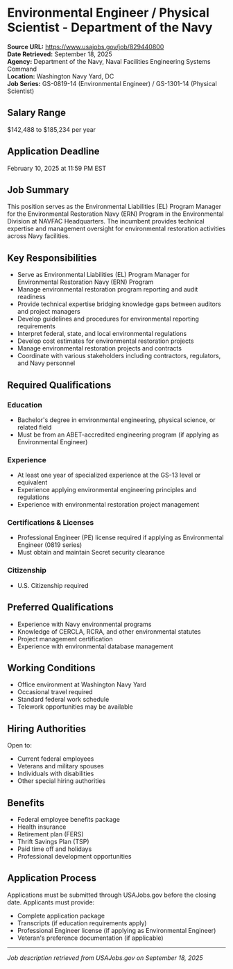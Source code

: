 # Environmental Engineer / Physical Scientist - Department of the Navy

**Source URL:** https://www.usajobs.gov/job/829440800  
**Date Retrieved:** September 18, 2025  
**Agency:** Department of the Navy, Naval Facilities Engineering Systems Command  
**Location:** Washington Navy Yard, DC  
**Job Series:** GS-0819-14 (Environmental Engineer) / GS-1301-14 (Physical Scientist)  

## Salary Range
$142,488 to $185,234 per year

## Application Deadline
February 10, 2025 at 11:59 PM EST

## Job Summary
This position serves as the Environmental Liabilities (EL) Program Manager for the Environmental Restoration Navy (ERN) Program in the Environmental Division at NAVFAC Headquarters. The incumbent provides technical expertise and management oversight for environmental restoration activities across Navy facilities.

## Key Responsibilities
- Serve as Environmental Liabilities (EL) Program Manager for Environmental Restoration Navy (ERN) Program
- Manage environmental restoration program reporting and audit readiness
- Provide technical expertise bridging knowledge gaps between auditors and project managers
- Develop guidelines and procedures for environmental reporting requirements
- Interpret federal, state, and local environmental regulations
- Develop cost estimates for environmental restoration projects
- Manage environmental restoration projects and contracts
- Coordinate with various stakeholders including contractors, regulators, and Navy personnel

## Required Qualifications

### Education
- Bachelor's degree in environmental engineering, physical science, or related field
- Must be from an ABET-accredited engineering program (if applying as Environmental Engineer)

### Experience
- At least one year of specialized experience at the GS-13 level or equivalent
- Experience applying environmental engineering principles and regulations
- Experience with environmental restoration project management

### Certifications & Licenses
- Professional Engineer (PE) license required if applying as Environmental Engineer (0819 series)
- Must obtain and maintain Secret security clearance

### Citizenship
- U.S. Citizenship required

## Preferred Qualifications
- Experience with Navy environmental programs
- Knowledge of CERCLA, RCRA, and other environmental statutes
- Project management certification
- Experience with environmental database management

## Working Conditions
- Office environment at Washington Navy Yard
- Occasional travel required
- Standard federal work schedule
- Telework opportunities may be available

## Hiring Authorities
Open to:
- Current federal employees
- Veterans and military spouses
- Individuals with disabilities
- Other special hiring authorities

## Benefits
- Federal employee benefits package
- Health insurance
- Retirement plan (FERS)
- Thrift Savings Plan (TSP)
- Paid time off and holidays
- Professional development opportunities

## Application Process
Applications must be submitted through USAJobs.gov before the closing date. Applicants must provide:
- Complete application package
- Transcripts (if education requirements apply)
- Professional Engineer license (if applying as Environmental Engineer)
- Veteran's preference documentation (if applicable)

---
*Job description retrieved from USAJobs.gov on September 18, 2025*